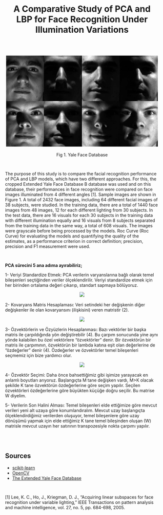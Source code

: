 <h1 align="center"> A Comparative Study of PCA and LBP for Face Recognition Under Illumination Variations </h1>

<br/>
<br/>
<p align="center">
  <img width="500"  src="images/yale-face-1.png">
</p>

<p align="center">Fig 1. Yale Face Database</p>
<br/>

<div class='text-justify'><p>
The purpose of this study is to compare the facial recognition performance of PCA and LBP models, which have two different approaches. For this, the cropped Extended Yale Face Database B database was used and on this database, their performances in face recognition were compared on face images illuminated from 4 different angles [1]. Sample images are shown in Figure 1. A total of 2432 face images, including 64 different facial images of 38 subjects, were studied. In the training data, there are a total of 1440 face images from 48 images, 12 for each different lighting from 30 subjects. In the test data, there are 16 visuals for each 30 subjects in the training data with different illumination equally and 16 visuals from 8 subjects separated from the training data in the same way, a total of 608 visuals. The images were grayscale before being processed by the models. Roc Curve (Roc Curve) for evaluating the models and quantifying the quality of the estimates, as a performance criterion in correct definition; precision, precision and F1 measurement were used.
</p></div><br/>

<p>
  <strong>PCA sürecini 5 ana adıma ayırabiliriz;</strong>

1- Veriyi Standardize Etmek: PCA verilerin varyanslarına bağlı olarak temel bileşenleri seçtiğinden veriler ölçeklendirilir. Veriyi standardize etmek için her birinden ortalama değeri çıkarıp, standart sapmaya bölüyoruz.
</p>
<p align="center">
  <img height="150"  src="http://marunreview.com/wp-content/uploads/2020/09/Screen-Shot-2020-09-25-at-13.51.57-300x167.png">
</p>
<p>
2- Kovaryans Matris Hesaplaması: Veri setindeki her değişkenin diğer değişkenler ile olan kovaryansını (ilişkisini) veren matristir (2).</p>
<p align="center">
  <img height="150"  src="http://marunreview.com/wp-content/uploads/2020/09/Screen-Shot-2020-09-25-at-14.01.10-1024x266.png">
</p>
<p>
3- Özvektörlerin ve Özyüzlerin Hesaplanması: Bazı vektörler bir başka matris ile çarpıldığında yön değiştirebilir (4). Bu çarpım sonucunda yine aynı yönde kalabilen bu özel vektörlere “özvektörler” denir. Bir özvektörün bir matris ile çarpımının, özvektörün bir lambda katına eşit olan değerlerine de “özdeğerler” denir (4). Özdeğerler ve özvektörler temel bileşenleri seçmemiz için bize yardımcı olur. </p>
<p align="center">
  <img height="150"  src="http://marunreview.com/wp-content/uploads/2020/09/Screen-Shot-2020-09-25-at-14.05.01-768x297.png">
</p>
<p>
4- Özvektör Seçimi: Daha önce bahsettiğimiz gibi işimize yarayacak en anlamlı boyutları arıyoruz. Başlangıçta M tane değişken vardı, M>K olacak şekilde K tane özvektörün özdeğerlerine göre seçim yapılır. Seçilen özvektörleri özdeğerlerine göre büyükten küçüğe doğru seçilir. Bu matrise W diyelim.</p>

<p>
5- Verilerin Son Halini Alması: Temel bileşenleri elde ettiğimize göre mevcut verileri yeni alt uzaya göre konumlandıralım. Mevcut uzay başlangıçta ölçeklendirdiğimiz verilerden oluşuyor, temel bileşenlere göre uzay dönüşümü yapmak için elde ettiğimiz K tane temel bileşinden oluşan (W) matrisle mevcut uzayın her satırının transpozesiyle nokta çarpımı yapılır.</p>


<br/><br/>
<h2>Sources</h2>
<ul>
  <li><a href="https://scikit-learn.org/">scikit-learn</a></li>
  <li><a href="https://opencv.org/">OpenCV</a></li>
  <li><a href="http://cvc.cs.yale.edu/cvc/projects/yalefacesB/yalefacesB.html">The Extended Yale Face Database</a></li>
</ul>  

<br/>

[1] Lee, K. C., Ho, J., Kriegman, D. J., “Acquiring linear subspaces for face recognition under variable lighting,” IEEE Transactions on pattern analysis and machine intelligence, vol. 27, no. 5, pp. 684-698, 2005.


